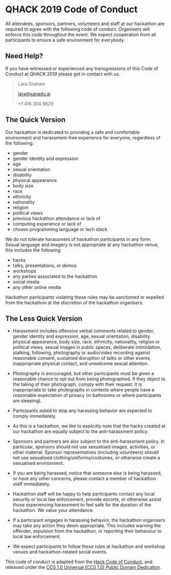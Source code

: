 # QHACK 2019 Code of Conduct


All attendees, sponsors, partners, volunteers and staff at our hackathon are required
to agree with the following code of conduct. Organisers will enforce this code
throughout the event. We expect cooperation from all participants to ensure a
safe environment for everybody.

## Need Help?

If you have witnessed or experienced any transgressions of this Code of Conduct
at QHACK 2019 please get in contact with us.

> Lara Graham
>
> lara@xanadu.ai
>
> +1 416 304 9629

## The Quick Version

Our hackathon is dedicated to providing a safe and comfortable environment
and harassment-free experience for everyone, regardless of the following:

* gender
* gender identity and expression
* age
* sexual orientation
* disability
* physical appearance
* body size
* race
* ethnicity
* nationality
* religion
* political views
* previous hackathon attendance or lack of
* computing experience or lack of
* chosen programming language or tech stack

We do not tolerate harassment of hackathon participants in any form. Sexual language
and imagery is not appropriate at any hackathon venue, this includes the following:

* hacks
* talks, presentations, or demos
* workshops
* any parties associated to the hackathon
* social media
* any other online media

Hackathon participants violating these rules may be sanctioned or expelled from
the hackathon at the discretion of the hackathon organisers.

## The Less Quick Version

* Harassment includes offensive verbal comments related to gender, gender identity
  and expression, age, sexual orientation, disability, physical appearance, body size,
  race, ethnicity, nationality, religion or political views, sexual images in public
  spaces, deliberate intimidation, stalking, following, photography or audio/video
  recording against reasonable consent, sustained disruption of talks or other events,
  inappropriate physical contact, and unwelcome sexual attention.

* Photography is encouraged, but other participants must be given a reasonable chance
  to opt out from being photographed. If they object to the taking of their photograph,
  comply with their request. It is inappropriate to take photographs in contexts where
  people have a reasonable expectation of privacy (in bathrooms or where participants are sleeping).

* Participants asked to stop any harassing behavior are expected to comply immediately.

* As this is a hackathon, we like to explicitly note that the hacks created at our
  hackathon are equally subject to the anti-harassment policy.

* Sponsors and partners are also subject to the anti-harassment policy. In particular,
  sponsors should not use sexualised images, activities, or other material. Sponsor
  representatives (including volunteers) should not use sexualised clothing/uniforms/costumes,
  or otherwise create a sexualised environment.

* If you are being harassed, notice that someone else is being harassed, or have any other
  concerns, please contact a member of hackathon staff immediately.

* Hackathon staff will be happy to help participants contact any local security or local law
  enforcement, provide escorts, or otherwise assist those experiencing harassment to feel
  safe for the duration of the hackathon. We value your attendance.

* If a participant engages in harassing behavior, the hackathon organisers may take any
  action they deem appropriate. This includes warning the offender, expulsion from the
  hackathon, or reporting their behaviour to local law enforcement.

* We expect participants to follow these rules at hackathon and workshop venues and
  hackathon-related social events.

This code of conduct is adapted from the [Hack Code of Conduct](https://hackcodeofconduct.org/),
and released under the [CC0 1.0 Universal (CC0 1.0) Public Domain Dedication](https://creativecommons.org/publicdomain/zero/1.0/).
